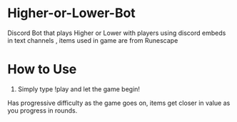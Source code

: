 # Higher-or-Lower-Bot

Discord Bot that plays Higher or Lower with players using discord embeds in text channels , items used in game are from Runescape

# How to Use

1. Simply type !play and let the game begin!

Has progressive difficulty as the game goes on, items get closer in value as you progress in rounds.
